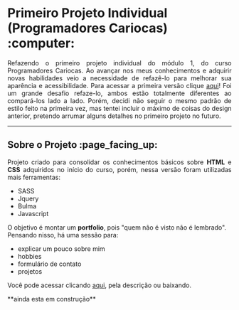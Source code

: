 <h1> Primeiro Projeto Individual (Programadores Cariocas) :computer:</h1>
<p align="justify">Refazendo o primeiro projeto individual do módulo 1, do curso Programadores Cariocas. Ao avançar nos meus conhecimentos e adquirir novas habilidades veio a necessidade de refazê-lo para melhorar sua aparência e acessibilidade. Para acessar a primeira versão clique <a href="https://github.com/natulims/primeiro-portfolio">aqui</a>! Foi um grande desafio refaze-lo, ambos estão totalmente diferentes ao compará-los lado a lado. Porém, decidi não seguir o mesmo padrão de estilo feito na primeira vez, mas tentei incluir o máximo de coisas do design anterior, pretendo arrumar alguns detalhes no primeiro projeto no futuro.</p><hr>
<h2>Sobre o Projeto :page_facing_up:</h2>
<p align="justify">Projeto criado para consolidar os conhecimentos básicos sobre <strong>HTML</strong> e <strong>CSS</strong> adquiridos no início do curso, porém, nessa versão foram utilizadas mais ferramentas:<br>
<ul><li>SASS</li>
<li>Jquery</li>
<li>Bulma</li>
<li>Javascript</li></ul>
O objetivo é montar um <strong>portfolio</strong>, pois "quem não é visto não é lembrado". Pensando nisso, há uma sessão para:
<ul><li>explicar um pouco sobre mim</li>
<li>hobbies</li>
<li>formulário de contato</li>
<li>projetos</li></ul>
Você pode acessar clicando <a href="https://natulims.github.io/Primeiro-Projeto/">aqui</a>, pela descrição ou baixando. </p>
**ainda esta em construção**
